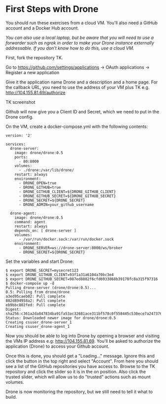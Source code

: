 # First Steps with Drone

You should run these exercises from a cloud VM. You'll also need a GitHub
account and a Docker Hub account.

_You can also use a local laptop, but be aware that you will need to use a
forwarder such as ngrok in order to make your Drone instance externally
addressable. If you don't know how to do this, use a cloud VM._

First, fork the repository TK. 

Go to https://github.com/settings/applications -> OAuth applications -> Register
a new application

Give it the application name Drone and a description and a home page. For the callback URL, you
need to use the address of your VM plus TK e.g. http://104.155.81.69/authorize

TK screenshot

Github will now give you a Client ID and Secret, which we need to put in the
Drone config.

On the VM, create a docker-compose.yml with the following contents:

```
version: '2'

services:
  drone-server:
    image: drone/drone:0.5
    ports:
      - 80:8000
    volumes:
      - ./drone:/var/lib/drone/
    restart: always
    environment:
      - DRONE_OPEN=true
      - DRONE_GITHUB=true
      - DRONE_GITHUB_CLIENT=${DRONE_GITHUB_CLIENT}
      - DRONE_GITHUB_SECRET=${DRONE_GITHUB_SECRET}
      - DRONE_SECRET=${DRONE_SECRET}
      - DRONE_ADMIN=your_github_username

  drone-agent:
    image: drone/drone:0.5
    command: agent
    restart: always
    depends_on: [ drone-server ]
    volumes:
      - /var/run/docker.sock:/var/run/docker.sock
    environment:
      - DRONE_SERVER=ws://drone-server:8000/ws/broker
      - DRONE_SECRET=${DRONE_SECRET}

```

Set the variables and start Drone:

```
$ export DRONE_SECRET=mysecret123
$ export DRONE_GITHUB_CLIENT=93f1a31a6104a70bc3e4 
$ export DRONE_GITHUB_SECRET=987ed8882f6cfd6933868b39178fc8a315f97316
$ docker-compose up -d
Pulling drone-server (drone/drone:0.5)...
0.5: Pulling from drone/drone
a3ed95caeb02: Pull complete
802d894958a2: Pull complete
eb9bbc802fed: Pull complete
Digest: sha256:c361a2da847834ba91fa53ac32681ace311bf578c0f558445c530ece7a247376
Status: Downloaded newer image for drone/drone:0.5
Creating csuser_drone-server_1
Creating csuser_drone-agent_1
```

Now you should be able to log into Drone by opening a browser and visiting the
VMs IP address e.g: http://104.155.81.69. You'll be asked to authorize the
application (Drone) to access your Github account.

Once this is done, you should get a "Loading..." message. Ignore this and click
the button in the top right and select "Account". From here you should see a
list of the GitHub repositories you have access to. Browse to the TK repository
and click the slider so it is in the on position. Also click the trusted slider,
which will allow us to do "trusted" actions such as mount volumes.

Drone is now monitoring the repository, but we still need to tell it what to
build.









